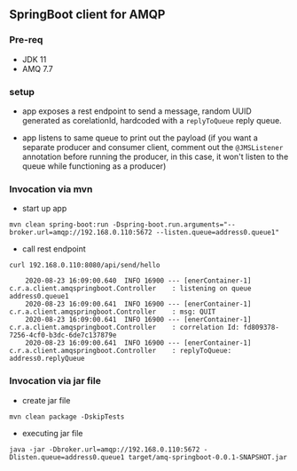## SpringBoot client for AMQP

### Pre-req

- JDK 11
- AMQ 7.7 

### setup 

- app exposes a rest endpoint to send a message, random UUID generated as corelationId, hardcoded with a `replyToQueue` reply queue.

- app listens to same queue to print out the payload (if you want a separate producer and consumer client, comment out the `@JMSListener` annotation before running the producer, in this case, it won't listen to the queue while functioning as a producer)

### Invocation via mvn

- start up app

`mvn clean spring-boot:run -Dspring-boot.run.arguments="--broker.url=amqp://192.168.0.110:5672 --listen.queue=address0.queue1"`

- call rest endpoint 

`curl 192.168.0.110:8080/api/send/hello`

        2020-08-23 16:09:00.640  INFO 16900 --- [enerContainer-1] c.r.a.client.amqspringboot.Controller    : listening on queue address0.queue1
        2020-08-23 16:09:00.641  INFO 16900 --- [enerContainer-1] c.r.a.client.amqspringboot.Controller    : msg: QUIT
        2020-08-23 16:09:00.641  INFO 16900 --- [enerContainer-1] c.r.a.client.amqspringboot.Controller    : correlation Id: fd809378-7256-4cf0-b3dc-6de7c137879e
        2020-08-23 16:09:00.641  INFO 16900 --- [enerContainer-1] c.r.a.client.amqspringboot.Controller    : replyToQueue: address0.replyQueue

### Invocation via jar file

- create jar file

`mvn clean package -DskipTests`


- executing jar file

`java -jar -Dbroker.url=amqp://192.168.0.110:5672 -Dlisten.queue=address0.queue1 target/amq-springboot-0.0.1-SNAPSHOT.jar` 

